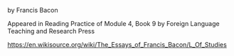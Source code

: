 by Francis Bacon

Appeared in Reading Practice of Module 4, Book 9 by Foreign Language Teaching and Research Press

https://en.wikisource.org/wiki/The_Essays_of_Francis_Bacon/L_Of_Studies
